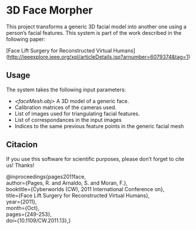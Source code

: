 # 3D Face Morpher

This project transforms a generic 3D facial model into another one using a person’s facial features. This system is part of the work described in the following paper:

[Face Lift Surgery for Reconstructed Virtual Humans] (http://ieeexplore.ieee.org/xpl/articleDetails.jsp?arnumber=6079374&tag=1)

## Usage
The system takes the following input parameters:

* *<faceMesh.obj>* A 3D model of a generic face.
* *<cameraCalibrationFile>* Calibration matrices of the cameras used.
* *<imageListFile>* List of images used for triangulating facial features.
* *<controlPointCorrespondances>* List of correspondances in the input images 
* *<controlPointIndices>* Indices to the same previous feature points in the generic facial mesh

## Citacion
If you use this software for scientific purposes, please don’t forget to cite us! Thanks!

@inproceedings{pages2011face,  
author={Pages, R. and Arnaldo, S. and Moran, F.},  
booktitle={Cyberworlds (CW), 2011 International Conference on},  
title={Face Lift Surgery for Reconstructed Virtual Humans},  
year={2011},  
month={Oct},  
pages={249-253},  
doi={10.1109/CW.2011.13},}  

